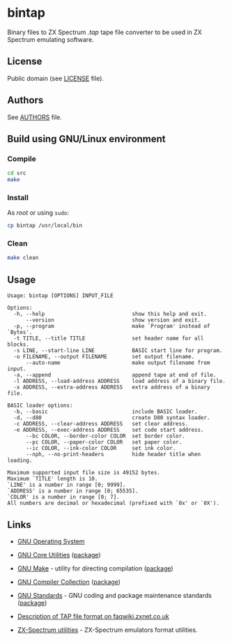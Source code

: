 # bintap

Binary files to ZX Spectrum *.tap* tape file converter to be used in ZX Spectrum emulating software.

## License

Public domain (see [LICENSE](LICENSE) file).

## Authors

See [AUTHORS](AUTHORS) file.

## Build using GNU/Linux environment

### Compile

```sh
cd src
make
```

### Install

As *root* or using `sudo`:

```sh
cp bintap /usr/local/bin
```

### Clean

```sh
make clean
```

## Usage

```
Usage: bintap [OPTIONS] INPUT_FILE

Options:
  -h, --help                            show this help and exit.
      --version                         show version and exit.
  -p, --program                         make `Program' instead of `Bytes'.
  -t TITLE, --title TITLE               set header name for all blocks.
  -s LINE, --start-line LINE            BASIC start line for program.
  -o FILENAME, --output FILENAME        set output filename.
      --auto-name                       make output filename from input.
  -a, --append                          append tape at end of file.
  -l ADDRESS, --load-address ADDRESS    load address of a binary file.
  -x ADDRESS, --extra-address ADDRESS   extra address of a binary file.

BASIC loader options:
  -b, --basic                           include BASIC loader.
  -d, --d80                             create D80 syntax loader.
  -c ADDRESS, --clear-address ADDRESS   set clear address.
  -e ADDRESS, --exec-address ADDRESS    set code start address.
      --bc COLOR, --border-color COLOR  set border color.
      --pc COLOR, --paper-color COLOR   set paper color.
      --ic COLOR, --ink-color COLOR     set ink color.
      --nph, --no-print-headers         hide header title when loading.

Maximum supported input file size is 49152 bytes.
Maximum `TITLE' length is 10.
`LINE' is a number in range [0; 9999].
`ADDRESS' is a number in range [0; 65535].
`COLOR' is a number in range [0; 7].
All numbers are decimal or hexadecimal (prefixed with `0x' or `0X').
```

## Links

* [GNU Operating System](https://www.gnu.org/)

* [GNU Core Utilities](https://www.gnu.org/software/coreutils/) ([package](https://pkgs.org/download/coreutils))

* [GNU Make](https://www.gnu.org/software/make/) - utility for directing compilation ([package](https://pkgs.org/download/make))

* [GNU Compiler Collection](https://www.gnu.org/software/gcc/) ([package](https://pkgs.org/download/gcc))

* [GNU Standards](http://savannah.gnu.org/projects/gnustandards) - GNU coding and package maintenance standards ([package](https://pkgs.org/download/gnu-standards))

* [Description of TAP file format on faqwiki.zxnet.co.uk](https://faqwiki.zxnet.co.uk/wiki/TAP_format)

* [ZX-Spectrum utilities](https://zxspectrumutils.sourceforge.io/) - ZX-Spectrum emulators format utilities.
